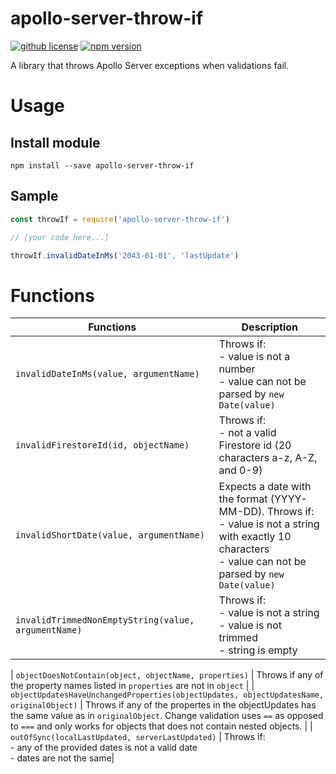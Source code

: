 # apollo-server-throw-if

[![github license](https://img.shields.io/github/license/ericvera/apollo-server-throw-if.svg?style=flat-square)](https://github.com/ericvera/apollo-server-throw-if/blob/master/LICENSE)
[![npm version](https://img.shields.io/npm/v/apollo-server-throw-if.svg?style=flat-square)](https://npmjs.org/package/apollo-server-throw-if)

A library that throws Apollo Server exceptions when validations fail.

# Usage

## Install module

`npm install --save apollo-server-throw-if`

## Sample

```javascript
const throwIf = require('apollo-server-throw-if')

// [your code here...]

throwIf.invalidDateInMs('2043-01-01', 'lastUpdate')
```

# Functions

| Functions                                           | Description                                                                                                                                                       |
| --------------------------------------------------- | ----------------------------------------------------------------------------------------------------------------------------------------------------------------- |
| `invalidDateInMs(value, argumentName)`              | Throws if:</br>- value is not a number</br>- value can not be parsed by `new Date(value)`                                                                         |
| `invalidFirestoreId(id, objectName)`                | Throws if:</br>- not a valid Firestore id (20 characters a-z, A-Z, and 0-9)                                                                                       |
| `invalidShortDate(value, argumentName)`             | Expects a date with the format (YYYY-MM-DD). Throws if:</br>- value is not a string with exactly 10 characters</br>- value can not be parsed by `new Date(value)` |
| `invalidTrimmedNonEmptyString(value, argumentName)` | Throws if:</br>- value is not a string</br>- value is not trimmed</br>- string is empty                                                                           |

| `objectDoesNotContain(object, objectName, properties)` | Throws if any of the property names listed in `properties` are not in `object` |
| `objectUpdatesHaveUnchangedProperties(objectUpdates, objectUpdatesName, originalObject)` | Throws if any of the propertes in the objectUpdates has the same value as in `originalObject`. Change validation uses `==` as opposed to `===` and only works for objects that does not contain nested objects. |
| `outOfSync(localLastUpdated, serverLastUpdated)` | Throws if:</br>- any of the provided dates is not a valid date</br>- dates are not the same|
